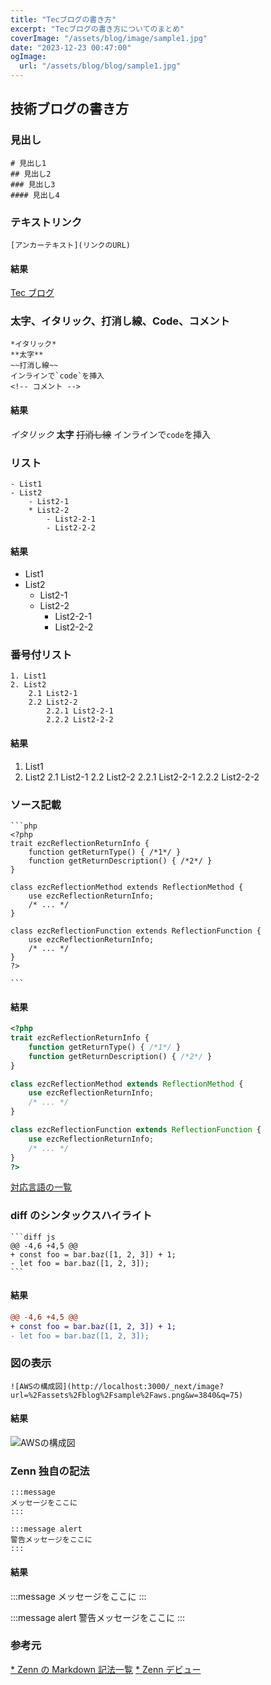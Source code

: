 ```yaml
---
title: "Tecブログの書き方"
excerpt: "Tecブログの書き方についてのまとめ"
coverImage: "/assets/blog/image/sample1.jpg"
date: "2023-12-23 00:47:00"
ogImage:
  url: "/assets/blog/blog/sample1.jpg"
---
```


## 技術ブログの書き方

### 見出し

```
# 見出し1
## 見出し2
### 見出し3
#### 見出し4
```

### テキストリンク

```
[アンカーテキスト](リンクのURL)
```

#### 結果

[Tec ブログ](http://localhost:3000)

### 太字、イタリック、打消し線、Code、コメント

```
*イタリック*
**太字**
~~打消し線~~
インラインで`code`を挿入
<!-- コメント -->
```

#### 結果

_イタリック_
**太字**
~~打消し線~~
インラインで`code`を挿入

<!-- コメント -->

### リスト

```
- List1
- List2
    - List2-1
    * List2-2
        - List2-2-1
        - List2-2-2
```

#### 結果

- List1
- List2
  - List2-1
  * List2-2
    - List2-2-1
    - List2-2-2

### 番号付リスト

```
1. List1
2. List2
    2.1 List2-1
    2.2 List2-2
        2.2.1 List2-2-1
        2.2.2 List2-2-2
```

#### 結果

1. List1
2. List2
   2.1 List2-1
   2.2 List2-2
   2.2.1 List2-2-1
   2.2.2 List2-2-2

### ソース記載

````
```php
<?php
trait ezcReflectionReturnInfo {
    function getReturnType() { /*1*/ }
    function getReturnDescription() { /*2*/ }
}

class ezcReflectionMethod extends ReflectionMethod {
    use ezcReflectionReturnInfo;
    /* ... */
}

class ezcReflectionFunction extends ReflectionFunction {
    use ezcReflectionReturnInfo;
    /* ... */
}
?>

```
````

#### 結果

```php
<?php
trait ezcReflectionReturnInfo {
    function getReturnType() { /*1*/ }
    function getReturnDescription() { /*2*/ }
}

class ezcReflectionMethod extends ReflectionMethod {
    use ezcReflectionReturnInfo;
    /* ... */
}

class ezcReflectionFunction extends ReflectionFunction {
    use ezcReflectionReturnInfo;
    /* ... */
}
?>
```

[対応言語の一覧](https://prismjs.com/#supported-languages)

### diff のシンタックスハイライト

````
```diff js
@@ -4,6 +4,5 @@
+ const foo = bar.baz([1, 2, 3]) + 1;
- let foo = bar.baz([1, 2, 3]);
```
````

#### 結果

```diff js
@@ -4,6 +4,5 @@
+ const foo = bar.baz([1, 2, 3]) + 1;
- let foo = bar.baz([1, 2, 3]);
```

### 図の表示

```
![AWSの構成図](http://localhost:3000/_next/image?url=%2Fassets%2Fblog%2Fsample%2Faws.png&w=3840&q=75)
```

#### 結果

![AWSの構成図](http://localhost:3000/_next/image?url=%2Fassets%2Fblog%2Fsample%2Faws.png&w=3840&q=75)

### Zenn 独自の記法

```
:::message
メッセージをここに
:::
```

```
:::message alert
警告メッセージをここに
:::
```

#### 結果

:::message
メッセージをここに
:::

:::message alert
警告メッセージをここに
:::

### 参考元

[\* Zenn の Markdown 記法一覧](https://zenn.dev/zenn/articles/markdown-guide)
[\* Zenn デビュー](https://zenn.dev/dameoyajie/articles/doe01-first-step)
